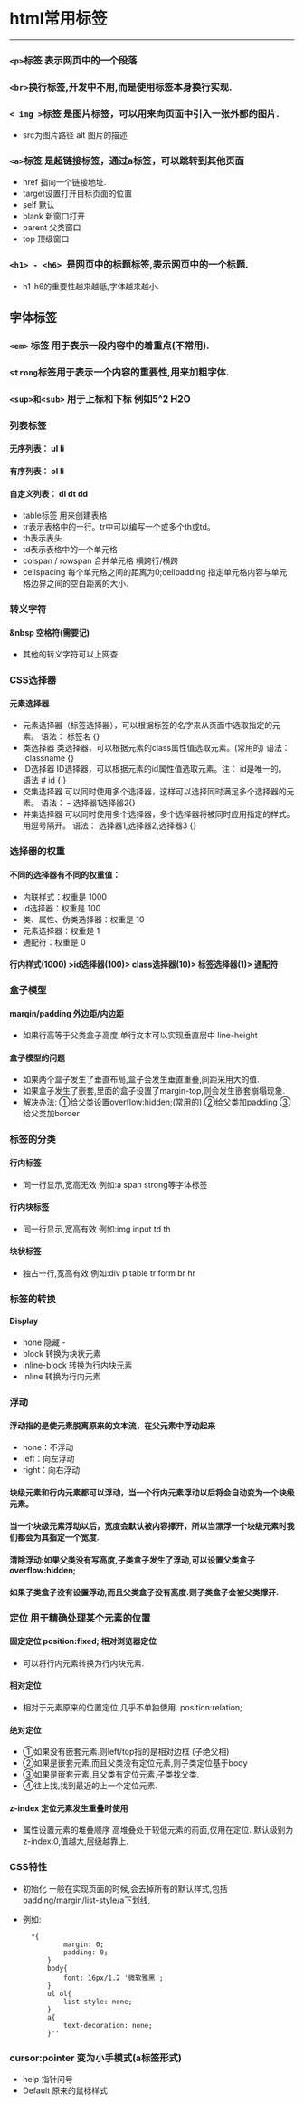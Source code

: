 # html常用标签
***
### `<p>`标签 表示网页中的一个段落

### `<br>`换行标签,开发中不用,而是使用标签本身换行实现.
 
### `< img >`标签 是图片标签，可以用来向页面中引入一张外部的图片.
 
- src为图片路径  alt 图片的描述

### `<a>`标签 是超链接标签，通过a标签，可以跳转到其他页面
- href 指向一个链接地址.
- target设置打开目标页面的位置
- self  默认
- blank 新窗口打开
- parent 父类窗口
- top 顶级窗口
### `<h1> - <h6> `是网页中的标题标签,表示网页中的一个标题.  
-  h1-h6的重要性越来越低,字体越来越小.


## 字体标签
### `<em>` 标签 用于表示一段内容中的着重点(不常用).
### `strong`标签用于表示一个内容的重要性,用来加粗字体.
### `<sup>和<sub>`  用于上标和下标   例如5^2    H2O
### 列表标签
#### 无序列表： ul  li
#### 有序列表： ol  li
#### 自定义列表： dl   dt   dd

- table标签 用来创建表格
- tr表示表格中的一行。tr中可以编写一个或多个th或td。
- th表示表头
- td表示表格中的一个单元格
- colspan / rowspan 合并单元格 横跨行/横跨
- cellspacing 每个单元格之间的距离为0;cellpadding 指定单元格内容与单元格边界之间的空白距离的大小.

### 转义字符
#### &nbsp 空格符(需要记)
- 其他的转义字符可以上网查.

### CSS选择器
#### 元素选择器
- 元素选择器（标签选择器），可以根据标签的名字来从页面中选取指定的元素。
语法：  标签名 {}
- 类选择器
类选择器，可以根据元素的class属性值选取元素。(常用的)
语法： .classname {}
- ID选择器
ID选择器，可以根据元素的id属性值选取元素。注： id是唯一的。
语法   # id { }
- 交集选择器
可以同时使用多个选择器，这样可以选择同时满足多个选择器的元素。
语法： – 选择器1选择器2{}
- 并集选择器
可以同时使用多个选择器，多个选择器将被同时应用指定的样式。用逗号隔开。
语法： 选择器1,选择器2,选择器3 {}

### 选择器的权重
#### 不同的选择器有不同的权重值：
- 内联样式：权重是 1000
- id选择器：权重是 100
- 类、属性、伪类选择器：权重是 10
- 元素选择器：权重是 1
- 通配符：权重是 0
#### 行内样式(1000) >id选择器(100)> class选择器(10)> 标签选择器(1)> 通配符

### 盒子模型
#### margin/padding  外边距/内边距
- 如果行高等于父类盒子高度,单行文本可以实现垂直居中 line-height
#### 盒子模型的问题
- 如果两个盒子发生了垂直布局,盒子会发生垂直重叠,间距采用大的值.
- 如果盒子发生了嵌套,里面的盒子设置了margin-top,则会发生嵌套崩塌现象.
- 解决办法:
   ①给父类设置overflow:hidden;(常用的)
②给父类加padding 
③给父类加border

### 标签的分类
#### 行内标签       
- 同一行显示,宽高无效  例如:a span strong等字体标签
#### 行内块标签    
- 同一行显示,宽高有效  例如:img input td th
#### 块状标签       
- 独占一行,宽高有效    例如:div p table tr form br hr

### 标签的转换
#### Display   
- none 隐藏  - 
- block 转换为块状元素  
- inline-block 转换为行内块元素
- Inline 转换为行内元素

### 浮动
#### 浮动指的是使元素脱离原来的文本流，在父元素中浮动起来
- none：不浮动
- left：向左浮动
- right：向右浮动
#### 块级元素和行内元素都可以浮动，当一个行内元素浮动以后将会自动变为一个块级元素。
#### 当一个块级元素浮动以后，宽度会默认被内容撑开，所以当漂浮一个块级元素时我们都会为其指定一个宽度.
#### 清除浮动:如果父类没有写高度,子类盒子发生了浮动,可以设置父类盒子overflow:hidden;
#### 如果子类盒子没有设置浮动,而且父类盒子没有高度.则子类盒子会被父类撑开.
### 定位 用于精确处理某个元素的位置
#### 固定定位 position:fixed;   相对浏览器定位
- 可以将行内元素转换为行内块元素.
#### 相对定位 
- 相对于元素原来的位置定位,几乎不单独使用.     position:relation;
#### 绝对定位 
- ①如果没有嵌套元素.则left/top指的是相对边框
   (子绝父相)
-  ②如果是嵌套元素,而且父类没有定位元素,则子类定位基于body
- ③如果是嵌套元素,且父类有定位元素,子类找父类.
- ④往上找,找到最近的上一个定位元素.
#### z-index 定位元素发生重叠时使用
- 属性设置元素的堆叠顺序
      高堆叠处于较低元素的前面,仅用在定位.
      默认级别为z-index:0,值越大,层级越靠上.
### CSS特性
- 初始化 一般在实现页面的时候,会去掉所有的默认样式,包括padding/margin/list-style/a下划线,
- 例如:
   
        *{
    			margin: 0;
    			padding: 0;
    		}
    		body{
    			font: 16px/1.2 '微软雅黑';
    		}
    		ul ol{
    			list-style: none;
    		}
    		a{
    			text-decoration: none;
    		}''
### cursor:pointer 变为小手模式(a标签形式)
- help 指针问号
- Default 原来的鼠标样式
